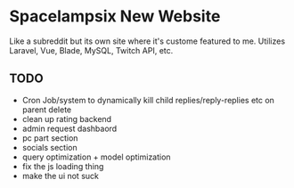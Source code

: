 # Spacelampsix New Website
Like a subreddit but its own site where it's custome featured to me.
Utilizes Laravel, Vue, Blade, MySQL, Twitch API, etc.

## TODO
- Cron Job/system to dynamically kill child replies/reply-replies etc on parent delete
- clean up rating backend
- admin request dashbaord
- pc part section
- socials section
- query optimization + model optimization
- fix the js loading thing
- make the ui not suck
